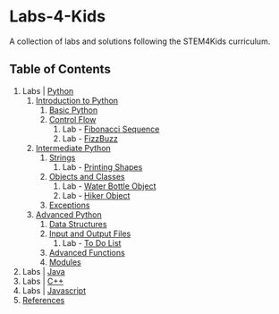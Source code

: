 # Labs-4-Kids

A collection of labs and solutions following the STEM4Kids curriculum.

## Table of Contents

1. Labs | [Python](./Labs_Python)
    1. [Introduction to Python](./Labs_Python/1._Introduction_to_Python)
        1. [Basic Python](./Labs_Python/1._Introduction_to_Python/1._Basic_Python)
        2. [Control Flow](./Labs_Python/1._Introduction_to_Python/2._Control_Flow)
            1. Lab - [Fibonacci Sequence](./Labs_Python/1._Introduction_to_Python/2._Control_Flow/Printing_Shapes/README.md)
            2. Lab - [FizzBuzz](./Labs_Python/1._Introduction_to_Python/2._Control_Flow/FizzBuzz/README.md)
    2. [Intermediate Python](./Labs_Python/2._Intermediate_Python)
        1. [Strings](./Labs_Python/2._Intermediate_Python/1._Strings)
            1. Lab - [Printing Shapes](./Labs_Python/2._Intermediate_Python/1._Strings/Fibonacci_Sequence/README.md)
        2. [Objects and Classes](./Labs_Python/2._Intermediate_Python/2._Objects_and_Classes)
            1. Lab - [Water Bottle Object](./Labs_Python/2._Intermediate_Python/2._Objects_and_Classes/Water_Bottle_Object/README.md)
            2. Lab - [Hiker Object](./Labs_Python/2._Intermediate_Python/2._Objects_and_Classes/Hiker_Object/README.md)
        3. [Exceptions](./Labs_Python/2._Intermediate_Python/3._Exceptions)
    3. [Advanced Python](./Labs_Python/3._Advanced_Python)
        1. [Data Structures](./Labs_Python/3._Advanced_Python/1._Data_Structures)
        2. [Input and Output Files](./Labs_Python/3._Advanced_Python/2._Input_and_Output_Files)
            1. Lab - [To Do List](./Labs_Python/3._Advanced_Python/2._Input_and_Output_Files/To_Do_List/README.md)
        3. [Advanced Functions](./Labs_Python/3._Advanced_Python/3._Advanced_Functions)
        4. [Modules](./Labs_Python/3._Advanced_Python/4._Modules)
2. Labs | [Java](./Labs_Java)
3. Labs | [C++](./Labs_C++)
4. Labs | [Javascript](./Labs_Javascript)
5. [References](./References)




